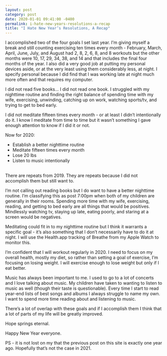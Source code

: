 ```yaml
---
layout: post
category: post
date: 2020-01-01 09:41:00 -0400
permalink: i-hate-new-years-resolutions-a-recap
title: "I Hate New Year’s Resolutions, A Recap"
---
```


I accomplished two of the four goals I set last year. I’m giving myself a break and still counting exercising ten times every month - February, March, April, June, July, and August had 2, 8, 2, 6, 8, and 8 workouts but the other months were 10, 17, 29, 34, 38, and 14 and that includes the final four months of the year. I also did a very good job at putting my personal devices aside, or at the very least using them considerably less, at night. I specify personal because I did find that I was working late at night much more often and that requires my computer.  

I did not read five books... I did not read one book. I struggled with my nighttime routine and finding the right balance of spending time with my wife, exercising, unwinding, catching up on work, watching sports/tv, and trying to get to bed early. 

I did not meditate fifteen times every month - or at least I didn’t intentionally do it. I know I meditate from time to time but it wasn’t something I gave enough attention to know if I did it or not.  

Now for 2020:

+ Establish a better nighttime routine
+ Meditate fifteen times every month
+ Lose 20 lbs
+ Listen to music intentionally  

<br />
There are repeats from 2019. They are repeats because I did not accomplish them but still want to.  

I’m not calling out reading books but I do want to have a better nighttime routine. I’m classifying this as post 7:00pm when both of my children are generally in their rooms. Spending more time with my wife, exercising, reading, and getting to bed early are all things that would be positives. Mindlessly watching tv, staying up late, eating poorly, and staring at a screen would be negatives.  

Meditating could fit in to my nighttime routine but I think it warrants a specific goal - it’s also something that I don’t necessarily have to do it at night. I will use the Health.app tracking of Breathe from my Apple Watch to monitor this.  

I’m confident that I will workout regularly in 2020. I need to focus on my overall health, mostly my diet, so rather than setting a goal of exercise, I’m focusing on losing weight. I will exercise enough to lose weight but only if I eat better.  

Music has always been important to me. I used to go to a lot of concerts and I love talking about music. My children have taken to wanting to listen to music as well (though their taste is questionable). Every time I start to read year-end lists of best songs and albums I always struggle to name my own. I want to spend more time reading about and listening to music.  

There’s a lot of overlap with these goals and if I accomplish them I think that a lot of parts of my life will be greatly improved.  

Hope springs eternal.  

Happy New Year everyone.  

PS - it is not lost on my that the previous post on this site is exactly one year ago. Hopefully that’s not the case in 2021.  